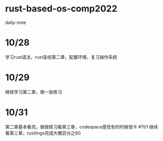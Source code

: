 # rust-based-os-comp2022
daily-note
# 10/28
学习rust语法，rust圣经第二章，配置环境，复习操作系统
# 10/29 
继续学习第二章，做一些练习
# 10/31
第二章基本看完，做做练习看第三章，codespace感觉有的时候很卡
#11/1
继续看第三章，rustlings完成大概百分之60

